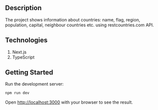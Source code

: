 ## Description

The project shows information about countries: name, flag, region, population, capital, neighbour countries etc. using restcountries.com API.

## Technologies
1. Next.js
2. TypeScript

## Getting Started

Run the development server:

```bash
npm run dev
```

Open [http://localhost:3000](http://localhost:3000) with your browser to see the result.

